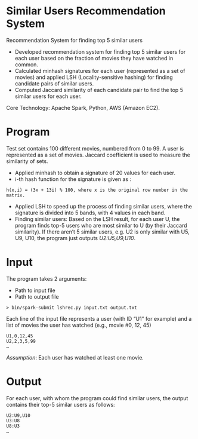 # Similar Users Recommendation System
Recommendation System for finding top 5 similar users

- Developed recommendation system for finding top 5 similar users for each user based on the fraction of movies they have watched in common.
- Calculated minhash signatures for each user (represented as a set of movies) and applied LSH (Locality-sensitive hashing) for finding candidate pairs of similar users.
- Computed Jaccard similarity of each candidate pair to find the top 5 similar users for each user.

Core Technology: Apache Spark, Python, AWS (Amazon EC2).

# Program
Test set contains 100 different movies, numbered from 0 to 99. A user is represented as a set of movies. Jaccard coefficient is used to measure the similarity of sets.

- Applied minhash to obtain a signature of 20 values for each user.
- i-th hash function for the signature is given as : 
```
h(x,i) = (3x + 13i) % 100, where x is the original row number in the matrix. 
```

- Applied LSH to speed up the process of finding similar users, where the signature is divided into 5 bands, with 4 values in each band.
- Finding similar users: Based on the LSH result, for each user U, the program finds top-5 users who are most similar to U (by their Jaccard similarity). If there aren’t 5 similar users, e.g. U2 is only similar with U5, U9, U10, the program just outputs *U2:U5,U9,U10*.

# Input
The program takes 2 arguments:
- Path to input file
- Path to output file

```
> bin/spark-submit lshrec.py input.txt output.txt
```

Each line of the input file represents a user (with ID “U1” for example) and a list of movies the user has watched (e.g., movie \#0, 12, 45)

```
U1,0,12,45
U2,2,3,5,99
…
```

*Assumption*: Each user has watched at least one movie.

# Output
For each user, with whom the program could find similar users, the output contains their top-5 similar users as follows:
```
U2:U9,U10
U3:U8
U8:U3
…
```
